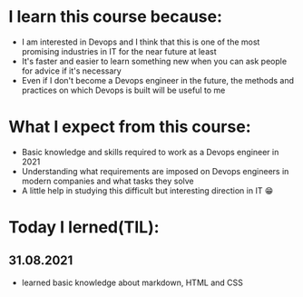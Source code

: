 # I learn this course because:
* I am interested in Devops and I think that this is one of the most promising industries in IT for the near future at least
* It's faster and easier to learn something new when you can ask people for advice if it's necessary
* Even if I don't become a Devops engineer in the future, the methods and practices on which Devops is built will be useful to me

# What I expect from this course:
* Basic knowledge and skills required to work as a Devops engineer in 2021
* Understanding what requirements are imposed on Devops engineers in modern companies and what tasks they solve
* A little help in studying this difficult but interesting direction in IT 😁

# **Today I lerned(TIL):**
## 31.08.2021
* learned basic knowledge about markdown, HTML and CSS
